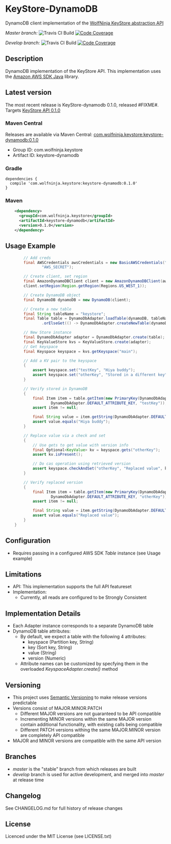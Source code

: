 # KeyStore-DynamoDB
DynamoDB client implementation of the [WolfNinja KeyStore abstraction API](http://github.com/wolfninja/KeyStore)

*Master branch:*
![Travis CI Build](https://img.shields.io/travis/wolfninja/KeyStore-DynamoDB.svg)
[![Code Coverage](https://img.shields.io/codecov/c/github/wolfninja/KeyStore-DynamoDB.svg)](https://codecov.io/github/wolfninja/KeyStore-DynamoDB)

*Develop branch:*
![Travis CI Build](https://img.shields.io/travis/wolfninja/KeyStore-DynamoDB/develop.svg)
[![Code Coverage](https://img.shields.io/codecov/c/github/wolfninja/KeyStore-DynamoDB/develop.svg)](https://codecov.io/github/wolfninja/KeyStore-DynamoDB?branch=develop)

## Description
DynamoDB implementation of the KeyStore API. This implementation uses the [Amazon AWS SDK Java](https://github.com/aws/aws-sdk-java) library.

## Latest version
The most recent release is KeyStore-dynamodb 0.1.0, released #FIXME#. Targets [KeyStore API 0.1.0](https://github.com/wolfninja/KeyStore/tree/v0.1.0)

### Maven Central
Releases are available via Maven Central: [com.wolfninja.keystore:keystore-dynamodb:0.1.0](http://search.maven.org/#artifactdetails|com.wolfninja.keystore|keystore-dynamodb|0.1.0|bundle)

* Group ID: com.wolfninja.keystore
* Artifact ID: keystore-dynamodb

### Gradle

```
dependencies {
  compile 'com.wolfninja.keystore:keystore-dynamodb:0.1.0'
}
```

### Maven
```xml
    <dependency>
      <groupId>com.wolfninja.keystore</groupId>
      <artifactId>keystore-dynamodb</artifactId>
      <version>0.1.0</version>
    </dependency>
```

## Usage Example
```java
		// Add creds
		final AWSCredentials awsCredentials = new BasicAWSCredentials("AWS_KEY",
				"AWS_SECRET");

		// Create client, set region
		final AmazonDynamoDBClient client = new AmazonDynamoDBClient(awsCredentials);
		client.setRegion(Region.getRegion(Regions.US_WEST_1));

		// Create DynamoDB object
		final DynamoDB dynamoDB = new DynamoDB(client);

		// Create a new table
		final String tableName = "keystore";
		final Table table = DynamoDbAdapter.loadTable(dynamoDB, tableName)
				.orElseGet(() -> DynamoDbAdapter.createNewTable(dynamoDB, tableName));

		// New Store instance
		final DynamoDbAdapter adapter = DynamoDbAdapter.create(table);
		final KeyValueStore kvs = KeyValueStore.create(adapter);
		// Get keyspace
		final Keyspace keyspace = kvs.getKeyspace("main");

		// Add a KV pair to the keyspace
		{
			assert keyspace.set("testKey", "Hiya buddy");
			assert keyspace.set("otherKey", "Stored in a different key");
		}

		// Verify stored in DynamoDB
		{
			final Item item = table.getItem(new PrimaryKey(DynamoDbAdapter.DEFAULT_ATTRIBUTE_KEYSPACE, "main",
					DynamoDbAdapter.DEFAULT_ATTRIBUTE_KEY, "testKey"));
			assert item != null;

			final String value = item.getString(DynamoDbAdapter.DEFAULT_ATTRIBUTE_VALUE);
			assert value.equals("Hiya buddy");
		}

		// Replace value via a check and set
		{
			// Use gets to get value with version info
			final Optional<KeyValue> kv = keyspace.gets("otherKey");
			assert kv.isPresent();

			// Do cas operation using retrieved version
			assert keyspace.checkAndSet("otherKey", "Replaced value", kv.get().getVersion());
		}

		// Verify replaced version
		{
			final Item item = table.getItem(new PrimaryKey(DynamoDbAdapter.DEFAULT_ATTRIBUTE_KEYSPACE, "main",
					DynamoDbAdapter.DEFAULT_ATTRIBUTE_KEY, "otherKey"));
			assert item != null;

			final String value = item.getString(DynamoDbAdapter.DEFAULT_ATTRIBUTE_VALUE);
			assert value.equals("Replaced value");
		}
	}
```

## Configuration
- Requires passing in a configured AWS SDK _Table_ instance (see Usage example)

## Limitations
- API: This implementation supports the full API featureset
- Implementation:
  - Currently, all reads are configured to be Strongly Consistent

## Implementation Details
- Each Adapter instance corresponds to a separate DynamoDB table
- DynamoDB table attributes:
  - By default, we expect a table with the following 4 attributes:
    - keyspace (Partition key, String)
    - key (Sort key, String)
    - value (String)
    - version (Numeric)
  - Attribute names can be customized by specfying them in the overloaded _KeyspaceAdapter.create()_ method


## Versioning
- This project uses [Semantic Versioning](http://semver.org/) to make release versions predictable
- Versions consist of MAJOR.MINOR.PATCH
  - Different MAJOR versions are not guaranteed to be API compatible
  - Incrementing MINOR versions within the same MAJOR version contain additional functionality, with existing calls being compatible
  - Different PATCH versions withing the same MAJOR.MINOR version are completely API compatible
- MAJOR and MINOR versions are compatible with the same API version

## Branches
- *master* is the "stable" branch from which releases are built
- *develop* branch is used for active development, and merged into *master* at release time


## Changelog
See CHANGELOG.md for full history of release changes

## License
Licenced under the MIT License (see LICENSE.txt)
